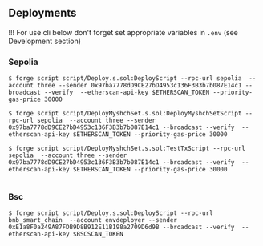 ## Deployments
!!! For use cli below don't forget set appropriate variables in `.env` (see Development section) 
### Sepolia
```shell
$ forge script script/Deploy.s.sol:DeployScript --rpc-url sepolia  --account three --sender 0x97ba7778dD9CE27bD4953c136F3B3b7b087E14c1 --broadcast --verify  --etherscan-api-key $ETHERSCAN_TOKEN --priority-gas-price 30000

$ forge script script/DeployMyshchSet.s.sol:DeployMyshchSetScript --rpc-url sepolia  --account three --sender 0x97ba7778dD9CE27bD4953c136F3B3b7b087E14c1 --broadcast --verify  --etherscan-api-key $ETHERSCAN_TOKEN --priority-gas-price 30000

$ forge script script/DeployMyshchSet.s.sol:TestTxScript --rpc-url sepolia  --account three --sender 0x97ba7778dD9CE27bD4953c136F3B3b7b087E14c1 --broadcast --verify  --etherscan-api-key $ETHERSCAN_TOKEN --priority-gas-price 30000


```


### Bsc
```shell
$ forge script script/Deploy.s.sol:DeployScript --rpc-url bnb_smart_chain  --account envdeployer --sender 0xE1a8F0a249A87FDB9D8B912E11B198a2709D6d9B --broadcast --verify  --etherscan-api-key $BSCSCAN_TOKEN
```

